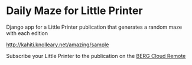 Daily Maze for Little Printer
=======

Django app for a Little Printer publication that generates a random maze with each edition

http://kahiti.knolleary.net/amazing/sample

Subscribe your Little Printer to the publication on the [BERG Cloud Remote](http://remote.bergcloud.com/publications/69)
